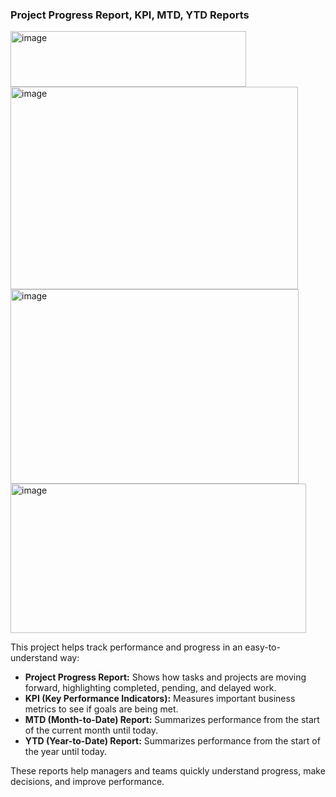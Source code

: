 <h3>Project Progress Report, KPI, MTD, YTD Reports</h3>
<img width="377" height="89" alt="image" src="https://github.com/user-attachments/assets/969fe910-1015-47e9-a116-1764ef77ba09" />
<img width="460" height="324" alt="image" src="https://github.com/user-attachments/assets/30dc9037-7c06-4563-93c7-f190b388e2c3" />
<img width="461" height="311" alt="image" src="https://github.com/user-attachments/assets/4f5359ba-7775-47bd-aa50-a6cd9d9a998f" />
<img width="473" height="239" alt="image" src="https://github.com/user-attachments/assets/ff5afb66-e030-4644-87e0-0923689c6eb1" />
<p>This project helps track performance and progress in an easy-to-understand way:</p>
<ul>
  <li><strong>Project Progress Report:</strong> Shows how tasks and projects are moving forward, highlighting completed, pending, and delayed work.</li>
  <li><strong>KPI (Key Performance Indicators):</strong> Measures important business metrics to see if goals are being met.</li>
  <li><strong>MTD (Month-to-Date) Report:</strong> Summarizes performance from the start of the current month until today.</li>
  <li><strong>YTD (Year-to-Date) Report:</strong> Summarizes performance from the start of the year until today.</li>
</ul>
<p>These reports help managers and teams quickly understand progress, make decisions, and improve performance.</p>






